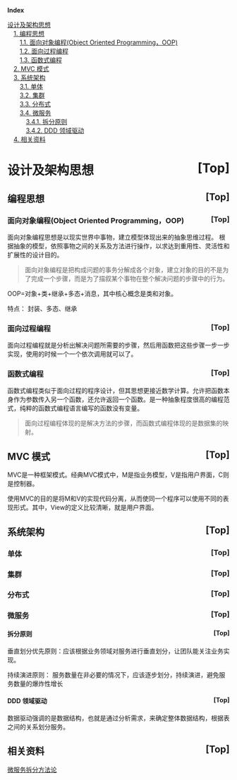<a name="index">**Index**</a>

<a href="#0">设计及架构思想</a>  
&emsp;<a href="#1">1. 编程思想</a>  
&emsp;&emsp;<a href="#2">1.1. 面向对象编程(Object Oriented Programming，OOP)</a>  
&emsp;&emsp;<a href="#3">1.2. 面向过程编程</a>  
&emsp;&emsp;<a href="#4">1.3. 函数式编程</a>  
&emsp;<a href="#5">2. MVC 模式</a>  
&emsp;<a href="#6">3. 系统架构</a>  
&emsp;&emsp;<a href="#7">3.1. 单体</a>  
&emsp;&emsp;<a href="#8">3.2. 集群</a>  
&emsp;&emsp;<a href="#9">3.3. 分布式</a>  
&emsp;&emsp;<a href="#10">3.4. 微服务</a>  
&emsp;&emsp;&emsp;<a href="#11">3.4.1. 拆分原则</a>  
&emsp;&emsp;&emsp;<a href="#12">3.4.2. DDD 领域驱动</a>  
&emsp;<a href="#13">4. 相关资料</a>  
# <a name="0">设计及架构思想</a><a style="float:right;text-decoration:none;" href="#index">[Top]</a>

## <a name="1">编程思想</a><a style="float:right;text-decoration:none;" href="#index">[Top]</a>

### <a name="2">面向对象编程(Object Oriented Programming，OOP)</a><a style="float:right;text-decoration:none;" href="#index">[Top]</a>
面向对象编程思想是以现实世界中事物，建立模型体现出来的抽象思维过程。
根据抽象的模型，依照事物之间的关系及方法进行操作，以求达到重用性、灵活性和扩展性的设计目的。
> 面向对象编程是把构成问题的事务分解成各个对象，建立对象的目的不是为了完成一个步骤，而是为了描叙某个事物在整个解决问题的步骤中的行为。

OOP=对象+类+继承+多态+消息，其中核心概念是类和对象。

特点： 封装、多态、继承

### <a name="3">面向过程编程</a><a style="float:right;text-decoration:none;" href="#index">[Top]</a>

面向过程编程就是分析出解决问题所需要的步骤，然后用函数把这些步骤一步一步实现，使用的时候一个一个依次调用就可以了。

### <a name="4">函数式编程</a><a style="float:right;text-decoration:none;" href="#index">[Top]</a>
函数式编程类似于面向过程的程序设计，但其思想更接近数学计算。允许把函数本身作为参数传入另一个函数，还允许返回一个函数。是一种抽象程度很高的编程范式，纯粹的函数式编程语言编写的函数没有变量。
> 面向过程编程体现的是解决方法的步骤，而函数式编程体现的是数据集的映射。

## <a name="5">MVC 模式</a><a style="float:right;text-decoration:none;" href="#index">[Top]</a>
MVC是一种框架模式。经典MVC模式中，M是指业务模型，V是指用户界面，C则是控制器。

使用MVC的目的是将M和V的实现代码分离，从而使同一个程序可以使用不同的表现形式。其中，View的定义比较清晰，就是用户界面。


## <a name="6">系统架构</a><a style="float:right;text-decoration:none;" href="#index">[Top]</a>

### <a name="7">单体</a><a style="float:right;text-decoration:none;" href="#index">[Top]</a>

### <a name="8">集群</a><a style="float:right;text-decoration:none;" href="#index">[Top]</a>

### <a name="9">分布式</a><a style="float:right;text-decoration:none;" href="#index">[Top]</a>

### <a name="10">微服务</a><a style="float:right;text-decoration:none;" href="#index">[Top]</a>

#### <a name="11">拆分原则</a><a style="float:right;text-decoration:none;" href="#index">[Top]</a>
垂直划分优先原则：应该根据业务领域对服务进行垂直划分，让团队能关注业务实现。

持续演进原则： 服务数量在非必要的情况下，应该逐步划分，持续演进，避免服务数量的爆炸性增长


#### <a name="12">DDD 领域驱动</a><a style="float:right;text-decoration:none;" href="#index">[Top]</a>
数据驱动强调的是数据结构，也就是通过分析需求，来确定整体数据结构，根据表之间的关系划分服务。



## <a name="13">相关资料</a><a style="float:right;text-decoration:none;" href="#index">[Top]</a>
[微服务拆分方法论](https://blog.csdn.net/no_game_no_life_/article/details/103390169)